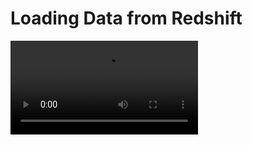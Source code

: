 # Loading Data from Redshift

<video controls>
    <source src="https://user-images.githubusercontent.com/46192475/182823701-695fc350-b814-48bf-8ce9-ffed4d347f86.mp4" type="video/mp4">
</video>
